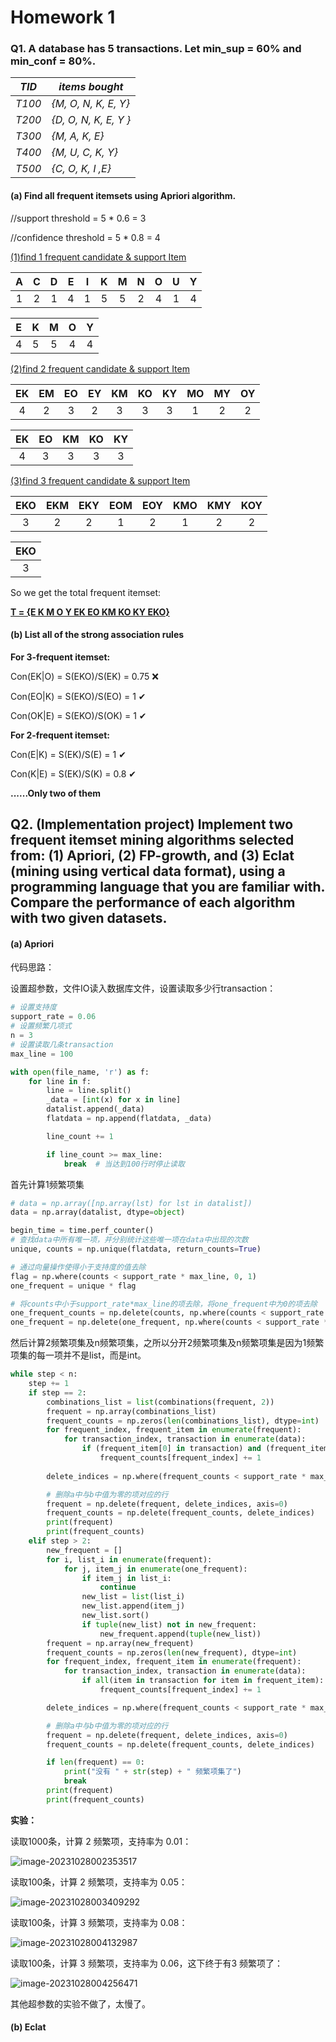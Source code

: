 # Homework 1

### Q1. A database has 5 transactions. Let min_sup = 60% and min_conf = 80%.

| *TID*  | *items bought*        |
| ------ | --------------------- |
| *T100* | *{M, O, N, K, E, Y}*  |
| *T200* | *{D, O, N, K, E, Y }* |
| *T300* | *{M, A, K, E}*        |
| *T400* | *{M, U, C, K, Y}*     |
| *T500* | *{C, O, K, I ,E}*     |

#### (a) Find all frequent itemsets using Apriori algorithm.

//support threshold = 5 * 0.6 = 3

//confidence threshold = 5 * 0.8 = 4

<u>(1)find 1 frequent candidate & support Item</u>

|  A   |  C   |  D   |  E   |  I   |  K   |  M   |  N   |  O   |  U   |  Y   |
| :--: | :--: | :--: | :--: | :--: | :--: | :--: | :--: | :--: | :--: | :--: |
|  1   |  2   |  1   |  4   |  1   |  5   |  5   |  2   |  4   |  1   |  4   |

|  E   |  K   |  M   |  O   |  Y   |
| :--: | :--: | :--: | :--: | :--: |
|  4   |  5   |  5   |  4   |  4   |

<u>(2)find 2 frequent  candidate & support Item</u>

|  EK  |  EM  |  EO  |  EY  |  KM  |  KO  |  KY  |  MO  |  MY  |  OY  |
| :--: | :--: | :--: | :--: | :--: | :--: | :--: | :--: | :--: | :--: |
|  4   |  2   |  3   |  2   |  3   |  3   |  3   |  1   |  2   |  2   |

|  EK  |  EO  |  KM  |  KO  |  KY  |
| :--: | :--: | :--: | :--: | :--: |
|  4   |  3   |  3   |  3   |  3   |

<u>(3)find 3 frequent  candidate & support Item</u>

| EKO  | EKM  | EKY  | EOM  | EOY  | KMO  | KMY  | KOY  |
| :--: | :--: | :--: | :--: | :--: | :--: | :--: | :--: |
|  3   |  2   |  2   |  1   |  2   |  1   |  2   |  2   |

| EKO  |
| :--: |
|  3   |

So we get the total frequent itemset:

<u>**T = {E  K  M  O  Y EK  EO  KM  KO  KY EKO}**</u>



#### (b) List all of the strong association rules

**For 3-frequent itemset:**

Con(EK|O) = S(EKO)/S(EK) = 0.75 ❌

Con(EO|K) = S(EKO)/S(EO) = 1 ✔

Con(OK|E) = S(EKO)/S(OK) = 1 ✔

**For 2-frequent itemset:**

Con(E|K) = S(EK)/S(E) = 1 ✔

Con(K|E) = S(EK)/S(K) = 0.8 ✔

**......Only two of them**

## Q2. (Implementation project) Implement two frequent itemset mining algorithms selected from: (1)  Apriori, (2) FP-growth, and (3) Eclat (mining using vertical data format), using a programming  language that you are familiar with. Compare the performance of each algorithm with two given  datasets.

#### (a) Apriori

代码思路：

设置超参数，文件IO读入数据库文件，设置读取多少行transaction：

```python
# 设置支持度
support_rate = 0.06
# 设置频繁几项式
n = 3
# 设置读取几条transaction
max_line = 100

with open(file_name, 'r') as f:
    for line in f:
        line = line.split()
        _data = [int(x) for x in line]
        datalist.append(_data)
        flatdata = np.append(flatdata, _data)

        line_count += 1

        if line_count >= max_line:
            break  # 当达到100行时停止读取
```

首先计算1频繁项集

```python
# data = np.array([np.array(lst) for lst in datalist])
data = np.array(datalist, dtype=object)

begin_time = time.perf_counter()
# 查找data中所有唯一项，并分别统计这些唯一项在data中出现的次数
unique, counts = np.unique(flatdata, return_counts=True)

# 通过向量操作使得小于支持度的值去除
flag = np.where(counts < support_rate * max_line, 0, 1)
one_frequent = unique * flag

# 将counts中小于support_rate*max_line的项去除，将one_frequent中为0的项去除
one_frequent_counts = np.delete(counts, np.where(counts < support_rate * max_line))
one_frequent = np.delete(one_frequent, np.where(counts < support_rate * max_line))

```

然后计算2频繁项集及n频繁项集，之所以分开2频繁项集及n频繁项集是因为1频繁项集的每一项并不是list，而是int。

```python
while step < n:
    step += 1
    if step == 2:
        combinations_list = list(combinations(frequent, 2))
        frequent = np.array(combinations_list)
        frequent_counts = np.zeros(len(combinations_list), dtype=int)
        for frequent_index, frequent_item in enumerate(frequent):
            for transaction_index, transaction in enumerate(data):
                if (frequent_item[0] in transaction) and (frequent_item[1] in transaction):
                    frequent_counts[frequent_index] += 1
        
        delete_indices = np.where(frequent_counts < support_rate * max_line)

        # 删除a中与b中值为零的项对应的行
        frequent = np.delete(frequent, delete_indices, axis=0)
        frequent_counts = np.delete(frequent_counts, delete_indices)
        print(frequent)
        print(frequent_counts)
    elif step > 2:
        new_frequent = []
        for i, list_i in enumerate(frequent):
            for j, item_j in enumerate(one_frequent):
                if item_j in list_i:
                    continue
                new_list = list(list_i)
                new_list.append(item_j)
                new_list.sort()
                if tuple(new_list) not in new_frequent:
                    new_frequent.append(tuple(new_list))
        frequent = np.array(new_frequent)
        frequent_counts = np.zeros(len(new_frequent), dtype=int)
        for frequent_index, frequent_item in enumerate(frequent):
            for transaction_index, transaction in enumerate(data):
                if all(item in transaction for item in frequent_item):
                    frequent_counts[frequent_index] += 1

        delete_indices = np.where(frequent_counts < support_rate * max_line)

        # 删除a中与b中值为零的项对应的行
        frequent = np.delete(frequent, delete_indices, axis=0)
        frequent_counts = np.delete(frequent_counts, delete_indices)

        if len(frequent) == 0:
            print("没有 " + str(step) + " 频繁项集了")
            break
        print(frequent)
        print(frequent_counts)
```

**实验：**

读取1000条，计算 2 频繁项，支持率为 0.01：

![image-20231028002353517](C:\Users\Administrator\AppData\Roaming\Typora\typora-user-images\image-20231028002353517.png)

读取100条，计算 2 频繁项，支持率为 0.05：

![image-20231028003409292](C:\Users\Administrator\AppData\Roaming\Typora\typora-user-images\image-20231028003409292.png)

读取100条，计算 3 频繁项，支持率为 0.08：

![image-20231028004132987](C:\Users\Administrator\AppData\Roaming\Typora\typora-user-images\image-20231028004132987.png)

读取100条，计算 3 频繁项，支持率为 0.06，这下终于有3 频繁项了：

![image-20231028004256471](C:\Users\Administrator\AppData\Roaming\Typora\typora-user-images\image-20231028004256471.png)

其他超参数的实验不做了，太慢了。

#### (b) Eclat 
